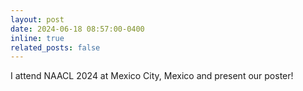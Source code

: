 ```yaml
---
layout: post
date: 2024-06-18 08:57:00-0400
inline: true
related_posts: false
---
```


I attend NAACL 2024 at Mexico City, Mexico and present our poster!